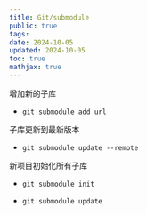 ```yaml
---
title: Git/submodule
public: true
tags:
date: 2024-10-05
updated: 2024-10-05
toc: true
mathjax: true
---
```


增加新的子库

  + `git submodule add url`

子库更新到最新版本

  + `git submodule update --remote`

新项目初始化所有子库

  + `git submodule init`

  + `git submodule update`


